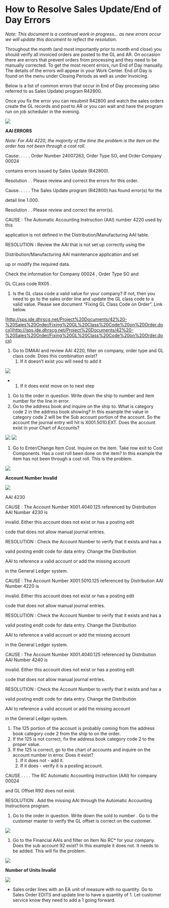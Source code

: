 # How to Resolve Sales Update/End of Day Errors

_Note: This document is a continual work in progress… as new errors occur we will update this document to reflect the resolution._

Throughout the month \(and most importantly prior to month end close\) you should verify all invoiced orders are posted to the GL and AR. On occasion there are errors that prevent orders from processing and they need to be manually corrected. To get the most recent errors, run End of Day manually. The details of the errors will appear in your Work Center. End of Day is found on the menu under Closing Periods as well as under Invoicing.

Below is a list of common errors that occur in End of Day processing \(also referred to as Sales Update\) program R42800.

Once you fix the error you can resubmit R42800 and watch the sales orders create the GL records and post to AR or you can wait and have the program run on job scheduler in the evening.

![](.gitbook/assets/0.png)

**AAI ERRORS**

_Note: For AAI 4220, the majority of the time the problem is the item on the order has not been through a cost roll._

Cause. . . . . Order Number 24007263, Order Type SO, and Order Company 00024

 contains errors issued by Sales Update \(R42800\).

Resolution . . Please review and correct the errors for this order.

Cause. . . . . The Sales Update program \(R42800\) has found error\(s\) for the

 detail line 1.000.

Resolution . . Please review and correct the error\(s\).

CAUSE : The Automatic Accounting Instruction \(AAI\) number 4220 used by this

 application is not defined in the Distribution/Manufacturing AAI table.

RESOLUTION : Review the AAI that is not set up correctly using the

 Distribution/Manufacturing AAI maintenance application and set

 up or modify the required data.

 Check the information for Company 00024 , Order Type SO and

 GL CLass code RX05 .

1. Is the GL class code a valid value for your company? If not, then you need to go to the sales order line and update the GL class code to a valid value. Please see document “Fixing GL Class Code on Order”. Link below.

[http://sps.jde.dhrscg.net/Project%20Documents/42%20-%20Sales%20Order/Fixing%20GL%20Class%20Code%20on%20Order.docx](http://sps.jde.dhrscg.net/Project%20Documents/42%20-%20Sales%20Order/Fixing%20GL%20Class%20Code%20on%20Order.docx)

1. Go to DMAAI and review AAI 4220, filter on company, order type and GL class code. Does this combination exist?
   1. If it doesn’t exist you will need to add it

![](.gitbook/assets/1.png)

* 1. If it does exist move on to next step

1. Go to the order in question. Write down the ship to number and item number for the line in error.
2. Go to the address book and inquire on the ship to. What is category code 2 in the address book showing? In this example the value in category code 2 will be the Sub account portion of the account. So the account the journal entry will hit is X001.5010.EXT. Does the account exist in your Chart of Accounts?

![](.gitbook/assets/2.png) ![](.gitbook/assets/3.png)

1. Go to Enter/Change Item Cost. Inquire on the item. Take row exit to Cost Components. Has a cost roll been done on the item? In this example the item has not been through a cost roll. This is the problem.

![](.gitbook/assets/4.png)

**Account Number Invalid**

![](.gitbook/assets/5.png)

AAI 4230

CAUSE : The Account Number X001.4040.125 referenced by Distribution AAI Number 4230 is

 invalid. Either this account does not exist or has a posting edit

 code that does not allow manual journal entries.

RESOLUTION : Check the Account Number to verify that it exists and has a

 valid posting endit code for data entry. Change the Distribution

 AAI to reference a valid account or add the missing account

 in the General Ledger system.

CAUSE : The Account Number X001.5010.125 referenced by Distribution AAI Number 4220 is

 invalid. Either this account does not exist or has a posting edit

 code that does not allow manual journal entries.

RESOLUTION : Check the Account Number to verify that it exists and has a

 valid posting endit code for data entry. Change the Distribution

 AAI to reference a valid account or add the missing account

 in the General Ledger system.

CAUSE : The Account Number X001.4040.125 referenced by Distribution AAI Number 4240 is

 invalid. Either this account does not exist or has a posting edit

 code that does not allow manual journal entries.

RESOLUTION : Check the Account Number to verify that it exists and has a

 valid posting endit code for data entry. Change the Distribution

 AAI to reference a valid account or add the missing account

 in the General Ledger system.

1. The 125 portion of the account is probably coming from the address book category code 2 from the ship to on the order.
2. If the 125 is not correct, fix the address book category code 2 to the proper value.
3. If the 125 is correct, go to the chart of accounts and inquire on the account number in error. Does it exist?
   1. If it does not - add it.
   2. If it does - verify it is a posting account.

CAUSE . . . . The RC Automatic Accounting Instruction \(AAI\) for company 00024

 and GL Offset R92 does not exist.

RESOLUTION . Add the missing AAI through the Automatic Accounting Instructions program.

1. Go to the order in question. Write down the sold to number . Go to the customer master to verify the GL offset is correct on the customer.

![](.gitbook/assets/6.png)

1. Go to the Financial AAIs and filter on Item No RC\* for your company. Does the sub account 92 exist? In this example it does not. It needs to be added. This will fix the problem.

![](.gitbook/assets/7.png)

**Number of Units Invalid**

![](.gitbook/assets/8.png)

* Sales order lines with an EA unit of measure with no quantity. Go to Sales Order EDITS and update line to have a quantity of 1. Let customer service know they need to add a 1 going forward.

